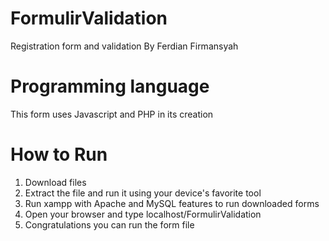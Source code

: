 # FormulirValidation
Registration form and validation
By Ferdian Firmansyah

# Programming language
This form uses Javascript and PHP in its creation

# How to Run
1. Download files
2. Extract the file and run it using your device's favorite tool
3. Run xampp with Apache and MySQL features to run downloaded forms
4. Open your browser and type localhost/FormulirValidation
5. Congratulations you can run the form file

